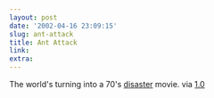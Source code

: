 ```yaml
---
layout: post
date: '2002-04-16 23:09:15'
slug: ant-attack
title: Ant Attack
link: 
extra: 
---
```


The world's turning into a 70's [disaster](http://story.news.yahoo.com/news?tmpl=story&amp;u=/ap/20020415/ap_on_re_eu/super_ant_colonies_1&amp;printer=1) movie. via [1.0](http://www.onepointzero.com)